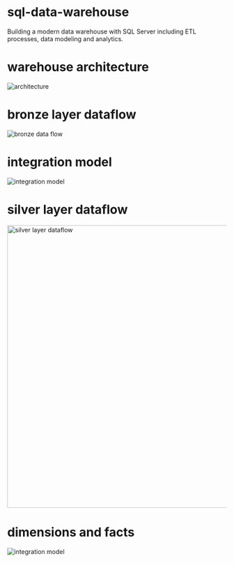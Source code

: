 # sql-data-warehouse

Building a modern data warehouse with SQL Server including ETL processes, data modeling and analytics.

# warehouse architecture

![architecture](https://github.com/user-attachments/assets/b9392956-9270-42c4-803a-6b9d68f49d5a)

# bronze layer dataflow

![bronze data flow](https://github.com/user-attachments/assets/d2bc7f45-18d3-4555-b56a-5d567b5b6b94)

# integration model

![integration model](https://github.com/user-attachments/assets/2b868ec5-9e80-4f94-aeb1-a87642035545)

# silver layer dataflow

<img width="724" height="648" alt="silver layer dataflow" src="https://github.com/user-attachments/assets/61d9b2e6-be27-40c2-b1d8-29a5888d5b0a" />

# dimensions and facts

![integration model](https://github.com/user-attachments/assets/c3cd34ba-285f-4ef5-91a5-b07e5b231390)




